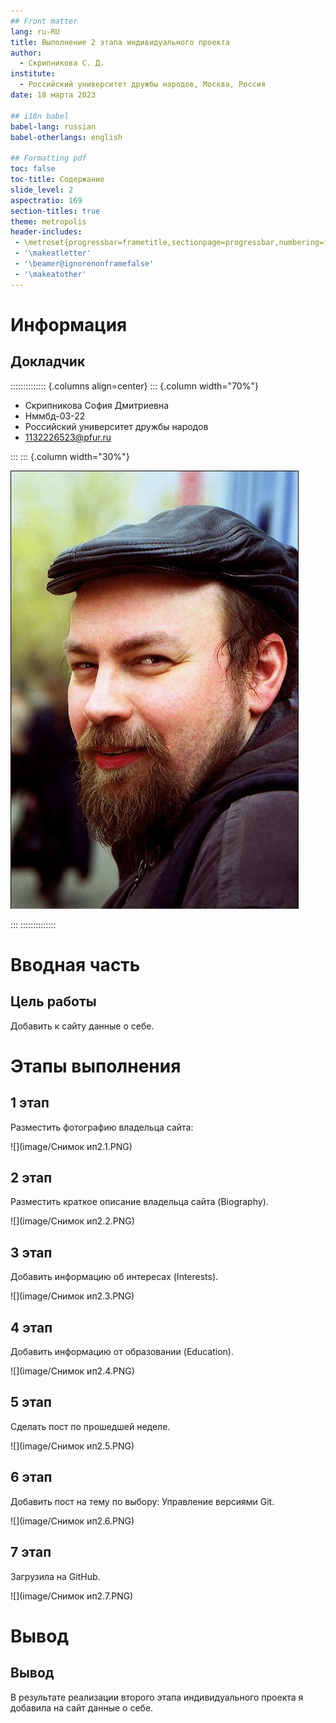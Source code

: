 ```yaml
---
## Front matter
lang: ru-RU
title: Выполнение 2 этапа индивидуального проекта
author:
  - Скрипникова С. Д.
institute:
  - Российский университет дружбы народов, Москва, Россия
date: 18 марта 2023

## i18n babel
babel-lang: russian
babel-otherlangs: english

## Formatting pdf
toc: false
toc-title: Содержание
slide_level: 2
aspectratio: 169
section-titles: true
theme: metropolis
header-includes:
 - \metroset{progressbar=frametitle,sectionpage=progressbar,numbering=fraction}
 - '\makeatletter'
 - '\beamer@ignorenonframefalse'
 - '\makeatother'
---
```


# Информация

## Докладчик

:::::::::::::: {.columns align=center}
::: {.column width="70%"}

  * Скрипникова София Дмитриевна
  * Нммбд-03-22
  * Российский университет дружбы народов
  * [1132226523@pfur.ru](mailto:1132226523@pfur.ru)

:::
::: {.column width="30%"}

![](./image/kulyabov.jpg)

:::
::::::::::::::

# Вводная часть

## Цель работы

Добавить к сайту данные о себе.

# Этапы выполнения

## 1 этап

Разместить фотографию владельца сайта: 

![](image/Снимок ип2.1.PNG)

## 2 этап

 Разместить краткое описание владельца сайта (Biography).
 
 ![](image/Снимок ип2.2.PNG)

## 3 этап

Добавить информацию об интересах (Interests).

 ![](image/Снимок ип2.3.PNG)
 
## 4 этап

Добавить информацию от образовании (Education). 

 ![](image/Снимок ип2.4.PNG)

## 5 этап

Сделать пост по прошедшей неделе.

![](image/Снимок ип2.5.PNG)

## 6 этап 

Добавить пост на тему по выбору: Управление версиями Git.

![](image/Снимок ип2.6.PNG)

## 7 этап 

Загрузила на GitHub.

![](image/Снимок ип2.7.PNG)

# Вывод

## Вывод

В результате реализации второго этапа индивидуального проекта я добавила на сайт данные о себе.

